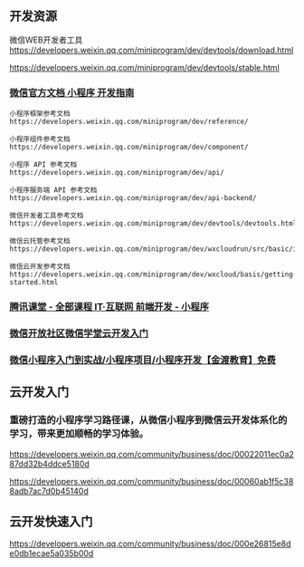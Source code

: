 ## 开发资源

微信WEB开发者工具
https://developers.weixin.qq.com/miniprogram/dev/devtools/download.html

https://developers.weixin.qq.com/miniprogram/dev/devtools/stable.html


### [微信官方文档 小程序 开发指南](https://developers.weixin.qq.com/miniprogram/dev/framework/)  

```
小程序框架参考文档 https://developers.weixin.qq.com/miniprogram/dev/reference/

小程序组件参考文档 https://developers.weixin.qq.com/miniprogram/dev/component/

小程序 API 参考文档 https://developers.weixin.qq.com/miniprogram/dev/api/

小程序服务端 API 参考文档 https://developers.weixin.qq.com/miniprogram/dev/api-backend/

微信开发者工具参考文档 https://developers.weixin.qq.com/miniprogram/dev/devtools/devtools.html

微信云托管参考文档 https://developers.weixin.qq.com/miniprogram/dev/wxcloudrun/src/basic/intro.html

微信云开发参考文档 https://developers.weixin.qq.com/miniprogram/dev/wxcloud/basis/getting-started.html

```

### [腾讯课堂 - 全部课程    IT·互联网    前端开发  - 小程序](https://ke.qq.com/course/list?mt=1001&st=2004&tt=3411)


### [微信开放社区微信学堂云开发入门](https://developers.weixin.qq.com/community/business/doc/00022011ec0a287dd32b4ddce5180d)


### [微信小程序入门到实战/小程序项目/小程序开发【金渡教育】免费](https://ke.qq.com/course/3413847?taid=11308958131427159)

## 云开发入门

### 重磅打造的小程序学习路径课，从微信小程序到微信云开发体系化的学习，带来更加顺畅的学习体验。

https://developers.weixin.qq.com/community/business/doc/00022011ec0a287dd32b4ddce5180d

https://developers.weixin.qq.com/community/business/doc/00060ab1f5c388adb7ac7d0b45140d

## 云开发快速入门

https://developers.weixin.qq.com/community/business/doc/000e26815e8de0db1ecae5a035b00d







